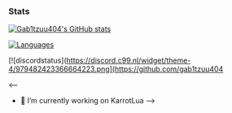 ### Stats
[![Gab1tzuu404's GitHub stats](https://github-readme-stats.vercel.app/api?username=gab1tzuu404)](https://github.com/gab1tzuu404)

[![Languages](https://github-readme-stats.vercel.app/api/top-langs/?username=gab1tzuu404)](https://github.com/gab1tzuu404)

[![discordstatus](https://discord.c99.nl/widget/theme-4/979482423366664223.png](https://github.com/gab1tzuu404

<--
- 🔭 I’m currently working on KarrotLua
-->
